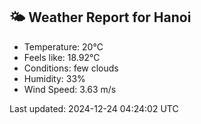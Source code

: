 <!-- WEATHER-START -->
## 🌤 Weather Report for Hanoi

- Temperature: 20°C
- Feels like: 18.92°C
- Conditions: few clouds
- Humidity: 33%
- Wind Speed: 3.63 m/s

Last updated: 2024-12-24 04:24:02 UTC
<!-- WEATHER-END -->
